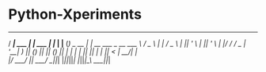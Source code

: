 # Python-Xperiments
 ____          _         _    _      _         _                
/ ___|   ___  | |  ___  | |_ | |__  (_) _ __  | | __  ___  _ __ 
\___ \  / _ \ | | / _ \ | __|| '_ \ | || '_ \ | |/ / / _ \| '__|
 ___) || (_) || || (_) || |_ | | | || || | | ||   < |  __/| |   
|____/  \___/ |_| \___/  \__||_| |_||_||_| |_||_|\_\ \___||_|
